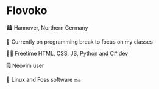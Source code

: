 # Flovoko


🏙️ Hannover, Northern Germany

📘 Currently on programming break to focus on my classes

🧑‍💻 Freetime HTML, CSS, JS, Python and C# dev

🗒️ Neovim user

🐧 Linux and Foss software 🔛🔝
